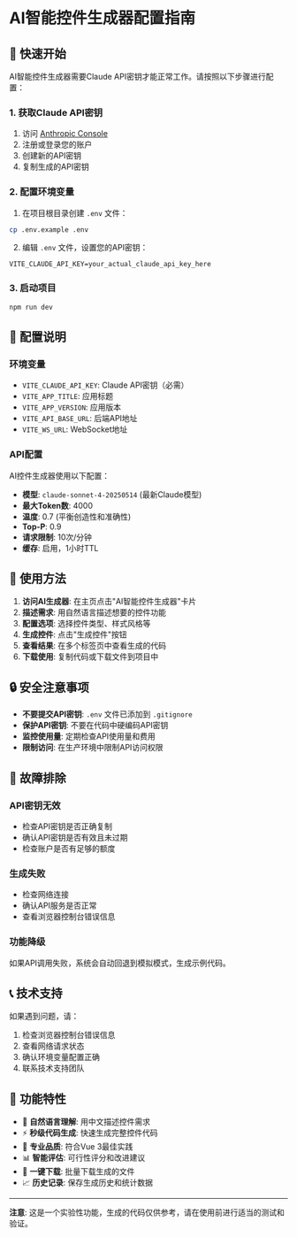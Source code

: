 # AI智能控件生成器配置指南

## 🚀 快速开始

AI智能控件生成器需要Claude API密钥才能正常工作。请按照以下步骤进行配置：

### 1. 获取Claude API密钥

1. 访问 [Anthropic Console](https://console.anthropic.com/)
2. 注册或登录您的账户
3. 创建新的API密钥
4. 复制生成的API密钥

### 2. 配置环境变量

1. 在项目根目录创建 `.env` 文件：
```bash
cp .env.example .env
```

2. 编辑 `.env` 文件，设置您的API密钥：
```env
VITE_CLAUDE_API_KEY=your_actual_claude_api_key_here
```

### 3. 启动项目

```bash
npm run dev
```

## 🔧 配置说明

### 环境变量

- `VITE_CLAUDE_API_KEY`: Claude API密钥（必需）
- `VITE_APP_TITLE`: 应用标题
- `VITE_APP_VERSION`: 应用版本
- `VITE_API_BASE_URL`: 后端API地址
- `VITE_WS_URL`: WebSocket地址

### API配置

AI控件生成器使用以下配置：

- **模型**: `claude-sonnet-4-20250514` (最新Claude模型)
- **最大Token数**: 4000
- **温度**: 0.7 (平衡创造性和准确性)
- **Top-P**: 0.9
- **请求限制**: 10次/分钟
- **缓存**: 启用，1小时TTL

## 🎯 使用方法

1. **访问AI生成器**: 在主页点击"AI智能控件生成器"卡片
2. **描述需求**: 用自然语言描述想要的控件功能
3. **配置选项**: 选择控件类型、样式风格等
4. **生成控件**: 点击"生成控件"按钮
5. **查看结果**: 在多个标签页中查看生成的代码
6. **下载使用**: 复制代码或下载文件到项目中

## 🔒 安全注意事项

- **不要提交API密钥**: `.env` 文件已添加到 `.gitignore`
- **保护API密钥**: 不要在代码中硬编码API密钥
- **监控使用量**: 定期检查API使用量和费用
- **限制访问**: 在生产环境中限制API访问权限

## 🐛 故障排除

### API密钥无效
- 检查API密钥是否正确复制
- 确认API密钥是否有效且未过期
- 检查账户是否有足够的额度

### 生成失败
- 检查网络连接
- 确认API服务是否正常
- 查看浏览器控制台错误信息

### 功能降级
如果API调用失败，系统会自动回退到模拟模式，生成示例代码。

## 📞 技术支持

如果遇到问题，请：

1. 检查浏览器控制台错误信息
2. 查看网络请求状态
3. 确认环境变量配置正确
4. 联系技术支持团队

## 🎉 功能特性

- 🧠 **自然语言理解**: 用中文描述控件需求
- ⚡ **秒级代码生成**: 快速生成完整控件代码
- 🎯 **专业品质**: 符合Vue 3最佳实践
- 📊 **智能评估**: 可行性评分和改进建议
- 💾 **一键下载**: 批量下载生成的文件
- 📈 **历史记录**: 保存生成历史和统计数据

---

**注意**: 这是一个实验性功能，生成的代码仅供参考，请在使用前进行适当的测试和验证。
